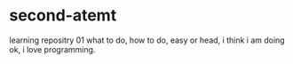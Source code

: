 # second-atemt
learning repositry 01
what to do, how to do, easy or head,
i think i am doing ok, i love programming.
